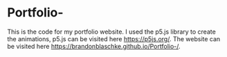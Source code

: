 # Portfolio-
This is the code for my portfolio website. I used the p5.js library to create the animations, p5.js can be visited here https://p5js.org/. The website can be visited here https://brandonblaschke.github.io/Portfolio-/.
